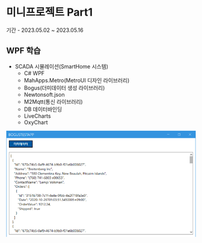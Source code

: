 # 미니프로젝트 Part1
기간 - 2023.05.02 ~ 2023.05.16

## WPF 학습
- SCADA 시뮬레이션(SmartHome 시스템)
  - C# WPF
  - MahApps.Metro(MetroUI 디자인 라이브러리)
  - Bogus(더미데이터 생성 라이브러리)
  - Newtonsoft.json
  - M2Mqtt(통신 라이브러리)
  - DB 데이터바인딩
  - LiveCharts
  - OxyChart

<img src ="https://raw.githubusercontent.com/LaniJeong/miniprojects/main/part2/studySCADA/ScadaSimulation/BogusTestApp/Bogus1.png" width="780" />
